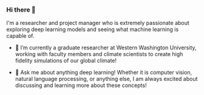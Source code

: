 ### Hi there 👋

I'm a researcher and project manager who is extremely passionate about exploring deep learning models and seeing what machine learning is capable of.


- 🔭 I’m currently a graduate researcher at Western Washington University, working with faculty members and climate scientists to create high fidelity simulations of our global climate!

- 💬 Ask me about anything deep learning! Whether it is computer vision, natural language processing, or anything else, I am always excited about discussing and learning more about these concepts!

